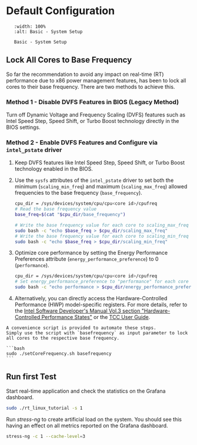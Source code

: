 # Default Configuration

```{figure} images/tcc_setup_basic.drawio.svg
   :width: 100%
   :alt: Basic - System Setup

   Basic - System Setup
```

## Lock All Cores to Base Frequency

So far the recommendation to avoid any impact on real-time (RT) performance due to x86 power management features, has been to lock all cores to their base frequency. There are two methods to achieve this.

### Method 1 - Disable DVFS Features in BIOS (Legacy Method)
Turn off Dynamic Voltage and Frequency Scaling (DVFS) features such as Intel Speed Step, Speed Shift, or Turbo Boost technology directly in the BIOS settings.

### Method 2 - Enable DVFS Features and Configure via `intel_pstate` driver

1. Keep DVFS features like Intel Speed Step, Speed Shift, or Turbo Boost technology enabled in the BIOS.
    
2. Use the `sysfs` attributes of the `intel_pstate` driver to set both the minimum (`scaling_min_freq`) and maximum (`scaling_max_freq`) allowed frequencies to the base frequency (`base_frequency`).
   ```bash
   cpu_dir = /sys/devices/system/cpu/cpu<core id>/cpufreq
   # Read the base frequency value
   base_freq=$(cat "$cpu_dir/base_frequency")

   # Write the base frequency value for each core to scaling_max_freq
   sudo bash -c "echo $base_freq > $cpu_dir/scaling_max_freq"
   # Write the base frequency value for each core to scaling_min_freq
   sudo bash -c "echo $base_freq > $cpu_dir/scaling_min_freq"
   ```
    
3. Optimize core performance by setting the Energy Performance Preferences attribute (`energy_performance_preference`) to 0 (`performance`).
   ```bash
   cpu_dir = /sys/devices/system/cpu/cpu<core id>/cpufreq
   # Set energy_performance_preference to "performance" for each core by default
   sudo bash -c "echo performance > $cpu_dir/energy_performance_preference"
   ```
    
4. Alternatively, you can directly access the Hardware-Controlled Performance (HWP) model-specific registers. For more details, refer to the [Intel Software Developer's Manual Vol.3 section "Hardware-Controlled Performance States"](https://cdrdv2.intel.com/v1/dl/getContent/671200)  or the [TCC User Guide](https://cdrdv2.intel.com/v1/dl/getContent/831868?explicitVersion=true). 


````{note}
A convenience script is provided to automate these steps.
Simply use the script with `basefrequency` as input parameter to lock all cores to the respective base frequency.

```bash
sudo ./setCoreFrequency.sh basefrequency
```
````

## Run first Test

Start real-time application and check the statistics on the Grafana dashboard. 

```bash
sudo ./rt_linux_tutorial -s 1
```

Run *stress-ng* to create artificial load on the system.
You should see this having an effect on all metrics reported on the Grafana dashboard.

```bash
stress-ng -c 1 --cache-level=3
```